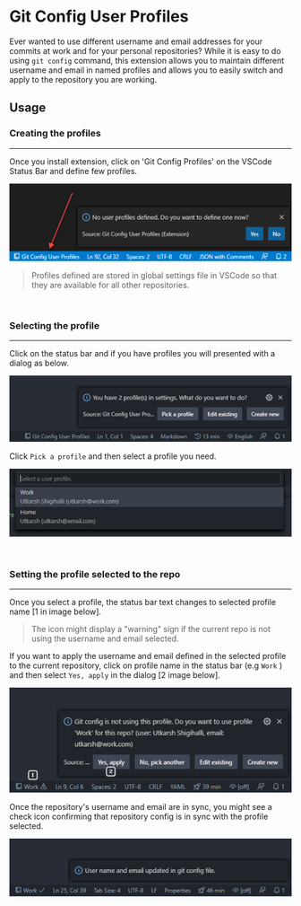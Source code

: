 # Git Config User Profiles

Ever wanted to use different username and email addresses for your commits at work and for your personal repositories? While it is easy to do using `git config` command, this extension allows you to maintain different username and email in named profiles and allows you to easily switch and apply to the repository you are working.

## Usage

### Creating the profiles
---
Once you install extension, click on 'Git Config Profiles' on the VSCode Status Bar and define few profiles. 

![status bar](images/marketplace/statusbar.png)

> Profiles defined are stored in global settings file in VSCode so that they are available for all other repositories.

<br/>

### Selecting the profile
---

Click on the status bar and if you have profiles you will presented with a dialog as below.

![status bar picker](images/marketplace/statusbar-picker.png)

Click `Pick a profile` and then select a profile you need.

![picker](images/marketplace/profile-picker.png)

<br/>

### Setting the profile selected to the repo
---
Once you select a profile, the status bar text changes to selected profile name [1 in image below]. 

> The icon might display a "warning" sign if the current repo is not using the username and email selected.

If you want to apply the username and email defined in the selected profile to the current repository, click on profile name in the status bar (e.g `Work` ) and then select `Yes, apply` in the dialog [2 image below].

![profile not in sync](images/marketplace/repo-not-in-sync.png)

Once the repository's username and email are in sync, you might see a check icon confirming that repository config is in sync with the profile selected.

![repo in sync](images/marketplace/repo-in-sync.png)
